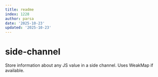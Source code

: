 ```yaml
---
title: readme
index: 1228
author: parsa
date: '2025-10-23'
updated: '2025-10-23'
---
```

# side-channel
Store information about any JS value in a side channel. Uses WeakMap if available.
